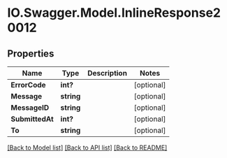 # IO.Swagger.Model.InlineResponse20012
## Properties

Name | Type | Description | Notes
------------ | ------------- | ------------- | -------------
**ErrorCode** | **int?** |  | [optional] 
**Message** | **string** |  | [optional] 
**MessageID** | **string** |  | [optional] 
**SubmittedAt** | **int?** |  | [optional] 
**To** | **string** |  | [optional] 

[[Back to Model list]](../README.md#documentation-for-models) [[Back to API list]](../README.md#documentation-for-api-endpoints) [[Back to README]](../README.md)

